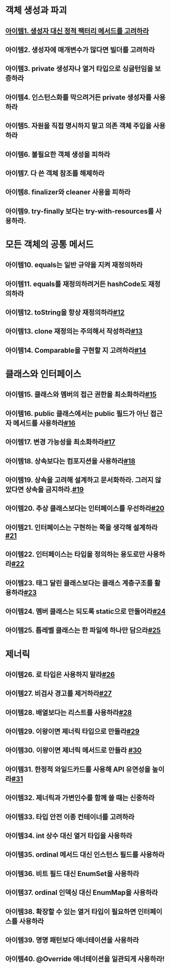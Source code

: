 # 객체 생성과 파괴

 ## [아이템1. 생성자 대신 정적 팩터리 메서드를 고려하라](book/effectivejava/item1~11.md)

## 아이템2. 생성자에 매개변수가 많다면 빌더를 고려하라


## 아이템3. private 생성자나 열거 타입으로 싱글턴임을 보증하라

## 아이템4. 인스턴스화를 막으려거든 private 생성자를 사용하라


## 아이템5. 자원을 직접 명시하지 말고 의존 객체 주입을 사용하라


## 아이템6. 불필요한 객체 생성을 피하라


## 아이템7. 다 쓴 객체 참조를 해제하라


## 아이템8. finalizer와 cleaner 사용을 피하라

## 아이템9.  try-finally 보다는 try-with-resources를 사용하라.

# 모든 객체의 공통 메서드
## 아이템10.  equals는 일반 규약을 지켜 재정의하라

## 아이템11. equals를 재정의하려거든 hashCode도 재정의하라

## 아이템12.  toString을 항상 재정의하라[#12](book/effectivejava/item12.md)

## 아이템13. clone 재정의는 주의해서 작성하라[#13](book/effectivejava/item13.md)

## 아이템14. Comparable을 구현할 지 고려하라[#14](book/effectivejava/item14.md)

# 클래스와 인터페이스
## 아이템15. 클래스와 멤버의 접근 권한을 최소화하라[#15](book/effectivejava/item15.md)

## 아이템16. public 클래스에서는 public 필드가 아닌 접근자 메서드를 사용하라[#16](book/effectivejava/item16.md)

## 아이템17. 변경 가능성을 최소화하라[#17](book/effectivejava/item17.md)

## 아이템18. 상속보다는 컴포지션을 사용하라[#18](book/effectivejava/item18.md)

## 아이템19. 상속을 고려해 설계하고 문서화하라. 그러지 않았다면 상속을 금지하라.[#19](book/effectivejava/item19.md)

## 아이템20. 추상 클래스보다는 인터페이스를 우선하라[#20](book/effectivejava/item20.md)

## 아이템21. 인터페이스는 구현하는 쪽을 생각해 설계하라[#21](book/effectivejava/item21.md)

## 아이템22. 인터페이스는 타입을 정의하는 용도로만 사용하라[#22](book/effectivejava/item22.md)

## 아이템23. 태그 달린 클래스보다는 클래스 계층구조를 활용하라[#23](book/effectivejava/item23.md)

## 아이템24. 멤버 클래스는 되도록 static으로 만들어라[#24](book/effectivejava/item24.md)

## 아이템25. 톱레벨 클래스는 한 파일에 하나만 담으라[#25](book/effectivejava/item25.md)

# 제너릭
## 아이템26. 로 타입은 사용하지 말라[#26](/book/effectivejava/item26.html)

## 아이템27. 비검사 경고를 제거하라[#27](/book/effectivejava/item27.html)

## 아이템28. 배열보다는 리스트를 사용하라[#28](/book/effectivejava/item28.html)

## 아이템29. 이왕이면 제너릭 타입으로 만들라[#29](/book/effectivejava/item29.html)

## 아이템30. 이왕이면 제너릭 메서드로 만들라 [#30](./item30.md)

## 아이템31. 한정적 와일드카드를 사용해 API 유연성을 높이라[#31](./item31.md)

## 아이템32. 제너릭과 가변인수를 함께 쓸 때는 신중하라

## 아이템33. 타입 안전 이종 컨테이너를 고려하라

## 아이템34. int 상수 대신 열거 타입을 사용하라

## 아이템35. ordinal 메서드 대신 인스턴스 필드를 사용하라

## 아이템36. 비트 필드 대신 EnumSet을 사용하라

## 아이템37. ordinal 인덱싱 대신 EnumMap을 사용하라

## 아이템38. 확장할 수 있는 열거 타입이 필요하면 인터페이스를 사용하라

## 아이템39.  명명 패턴보다 애너테이션을 사용하라

## 아이템40. @Override 애너테이션을 일관되게 사용하라!

<!--stackedit_data:
eyJoaXN0b3J5IjpbNTUwODQ0NTkyLC0xNjkxNzUwNDI2LDM0OT
Y5MDYzNSwtMzgzNjMwODk5LDE4NDk2Mjg1OTUsLTEzNjQ1MTMw
NiwtMzU2MjI2OTEwXX0=
-->